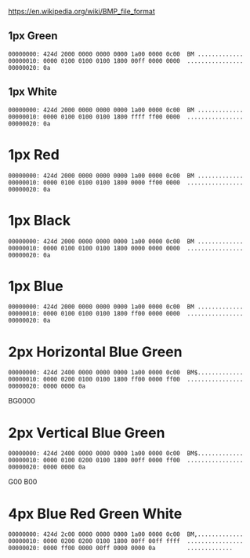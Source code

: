 https://en.wikipedia.org/wiki/BMP_file_format

## 1px Green
```
00000000: 424d 2000 0000 0000 0000 1a00 0000 0c00  BM .............
00000010: 0000 0100 0100 0100 1800 00ff 0000 0000  ................
00000020: 0a
```

## 1px  White
```
00000000: 424d 2000 0000 0000 0000 1a00 0000 0c00  BM .............
00000010: 0000 0100 0100 0100 1800 ffff ff00 0000  ................
00000020: 0a
```
# 1px Red 
```
00000000: 424d 2000 0000 0000 0000 1a00 0000 0c00  BM .............
00000010: 0000 0100 0100 0100 1800 0000 ff00 0000  ................
00000020: 0a
```
# 1px Black
```
00000000: 424d 2000 0000 0000 0000 1a00 0000 0c00  BM .............
00000010: 0000 0100 0100 0100 1800 0000 0000 0000  ................
00000020: 0a
```

# 1px Blue
```
00000000: 424d 2000 0000 0000 0000 1a00 0000 0c00  BM .............
00000010: 0000 0100 0100 0100 1800 ff00 0000 0000  ................
00000020: 0a
```
# 2px Horizontal Blue Green
```
00000000: 424d 2400 0000 0000 0000 1a00 0000 0c00  BM$.............
00000010: 0000 0200 0100 0100 1800 ff00 0000 ff00  ................
00000020: 0000 0000 0a
```

BG0000

# 2px Vertical Blue Green
```
00000000: 424d 2400 0000 0000 0000 1a00 0000 0c00  BM$.............
00000010: 0000 0100 0200 0100 1800 00ff 0000 ff00  ................
00000020: 0000 0000 0a
```
G00 B00

# 4px Blue Red Green White
```
00000000: 424d 2c00 0000 0000 0000 1a00 0000 0c00  BM,.............
00000010: 0000 0200 0200 0100 1800 00ff 00ff ffff  ................
00000020: 0000 ff00 0000 00ff 0000 0000 0a         .............
```

